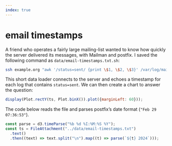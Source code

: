 ```yaml
---
index: true
---
```


# email timestamps

A friend who operates a fairly large mailing-list wanted to know how quickly the server delivered its messages, with Mailman and postfix. I saved the following command as `data/email-timestamps.txt.sh`:

```sh echo run=false
ssh example.org "awk '/status=sent/ {print \$1, \$2, \$3}' /var/log/mail.log"
```

This short data loader connects to the server and echoes a timestamp for each log that contains `status=sent`. We can then create a chart to answer the question:

```js echo
display(Plot.rectY(ts, Plot.binX()).plot({marginLeft: 60}));
```

The code below reads the file and parses postfix’s date format (`"Feb 29 07:36:53"`).

```js echo
const parse = d3.timeParse("%b %d %I:%M:%S %Y");
const ts = FileAttachment("../data/email-timestamps.txt")
  .text()
  .then((text) => text.split("\n").map((t) => parse(`${t} 2024`)));
```
